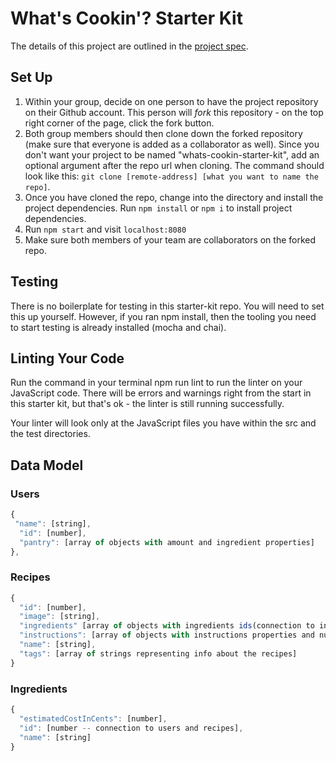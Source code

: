 # What's Cookin'? Starter Kit 

The details of this project are outlined in the <a href="https://frontend.turing.io/projects/whats-cookin.html" target="\__blank">project spec</a>.

## Set Up 

1. Within your group, decide on one person to have the project repository on their Github account. This person will *fork* this repository - on the top right corner of the page, click the fork button. 
2. Both group members should then clone down the forked repository (make sure that everyone is added as a collaborator as well). Since you don't want your project to be named "whats-cookin-starter-kit", add an optional argument after the repo url when cloning. The command should look like this: `git clone [remote-address] [what you want to name the repo]`.
3. Once you have cloned the repo, change into the directory and install the project dependencies. Run `npm install` or `npm i` to install project dependencies.
4. Run `npm start` and visit `localhost:8080`
5. Make sure both members of your team are collaborators on the forked repo.

## Testing 

There is no boilerplate for testing in this starter-kit repo. You will need to set this up yourself. However, if you ran npm install, then the tooling you need to start testing is already installed (mocha and chai).

## Linting Your Code 

Run the command in your terminal npm run lint to run the linter on your JavaScript code. There will be errors and warnings right from the start in this starter kit, but that's ok - the linter is still running successfully.

Your linter will look only at the JavaScript files you have within the src and the test directories.


## Data Model
### Users
```js
{
 "name": [string],
  "id": [number],
  "pantry": [array of objects with amount and ingredient properties]
},
```

### Recipes
```js
{
  "id": [number],
  "image": [string],
  "ingredients" [array of objects with ingredients ids(connection to ingredients), ingredient names, and quantity data],
  "instructions": [array of objects with instructions properties and numbered steps],
  "name": [string],
  "tags": [array of strings representing info about the recipes]
}
```

### Ingredients
```js
{
  "estimatedCostInCents": [number],
  "id": [number -- connection to users and recipes],
  "name": [string]
}
```
